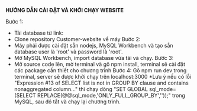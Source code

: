 **HƯỚNG DẪN CÀI ĐẶT VÀ KHỞI CHẠY WEBSITE**

Bước 1: 
- Tải database từ link: 
- Clone repository Customer-website về máy
<space><space>
Bước 2: 
- Máy phải được cài đặt sẵn nodejs, MySQL Workbench và tạo sẵn database user là 'root' và password là 'root'.
- Mở MySQL Workbench, import database vừa tải và chạy.
<space><space>
Bước 3: 
- Mở source code lên, mở terminal và gõ npm install, terminal sẽ cài đặt các package cần thiết cho chương trình
<space><space>
Bước 4: Gõ npm run dev trong terminal, server sẽ được khởi chạy trên localhost:3000
<space><space>
*Lưu ý nếu có lỗi "Expression #13 of SELECT list is not in GROUP BY clause and contains nonaggregated column..." thì chạy dòng "SET GLOBAL sql_mode=(SELECT REPLACE(@@sql_mode,'ONLY_FULL_GROUP_BY',''));" trong MySQL, sau đó tắt và chạy lại chương trình.
